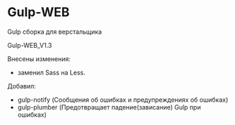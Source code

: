 # Gulp-WEB
Gulp сборка для верстальщика

Gulp-WEB_V1.3

Внесены изменения: 
- заменил Sass на Less.

Добавил:
- gulp-notify (Сообщения об ошибках и предупреждениях об ошибках)
- gulp-plumber (Предотвращает падение(зависание) Gulp при ошибках)
